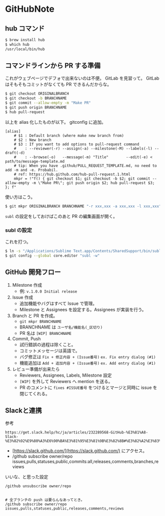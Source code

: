 GitHubNote
===


## hub コマンド

```bash
$ brew install hub
$ which hub
/usr/local/bin/hub
```


## コマンドラインから PR する準備

これがウェブページでデフォで出来ないのは不便。 GitLab を見習って。 GitLab はそもそもコミットがなくても PR できるんだからな。

```bash
$ git checkout ORIGINALBRANCH
$ git checkout -b BRANCHNAME
$ git commit --allow-empty -m "Make PR"
$ git push origin BRANCHNAME
$ hub pull-request
```

以上を alias 化したものが以下。 gitconfig に追加。

```gitconfig
[alias]
    # $1 : Default branch (where make new branch from)
    # $2 : New branch
    # $3 : If you want to add options to pull-request command
    #    : --reviewer(-r) --assign(-a) --milestone(-M) --labels(-l) --draft(-d)
    #    : --browse(-o)   --message(-m) "Title"        --edit(-e) < path/to/message-template.md
    # tip: When you have .github/PULL_REQUEST_TEMPLATE.md, no need to add -m and -e. Probabil.
    # ref: https://hub.github.com/hub-pull-request.1.html
    mkpr = !"f() { git checkout $1; git checkout -b $2; git commit --allow-empty -m \"Make PR\"; git push origin $2; hub pull-request $3; }; f"
```

使い方はこう。

```bash
$ git mkpr ORIGINALBRANCH BRANCHNAME "-r xxx,xxx -a xxx,xxx -l xxx,xxx"
```

`subl` の設定をしておけばこのあと PR の編集画面が開く。


### subl の設定

これを打つ。

```bash
$ ln -s "/Applications/Sublime Text.app/Contents/SharedSupport/bin/subl" "/usr/local/bin/subl"
$ git config --global core.editor "subl -w"
```


## GitHub 開発フロー

1. Milestone 作成
    - 例: `v.1.0.0 Initial release`
1. Issue 作成
    - 追加機能やバグはすべて Issue で管理。
    - Milestone と Assignees を設定する。Assignees が実装を行う。
1. Branch と PR を作成。
    - `git mkpr BRANCHNAME`
    - BRANCHNAME は `ユーザ名/機能名(_区切り)`
    - PR 名は `[WIP] BRANCHNAME`
1. Commit, Push
    - 試行錯誤の過程は除くこと。
    - コミットメッセージは英語で。
    - バグ修正は `Fix + 修正内容 + (Issue番号)` `ex. Fix entry dialog (#1)`
    - 機能追加は `Add + 追加内容 + (Issue番号)` `ex. Add entry dialog (#1)`    
1. レビュー準備が出来たら
    - Reviewers, Assignees, Labels, Milestone 設定
    - `[WIP]` を外して Reviewers へ mention を送る。
    - PR のコメントに `fixes #ISSUE番号` をつけるとマージと同時に issue を閉じてくれる。


## Slackと連携

参考

```
https://get.slack.help/hc/ja/articles/232289568-GitHub-%E3%81%A8-Slack-%E3%82%92%E9%80%A3%E6%90%BA%E3%81%95%E3%81%9B%E3%82%8B#%E3%82%A2%E3%83%97%E3%83%AA%E3%82%92%E3%82%A4%E3%83%B3%E3%82%B9%E3%83%88%E3%83%BC%E3%83%AB%E3%81%99%E3%82%8B
```

- [https://slack.github.com/](https://slack.github.com/) にアクセス。
- /github subscribe owner/repo issues,pulls,statuses,public,commits:all,releases,comments,branches,reviews

いいな、と思った設定

```plaintext
/github unsubscribe owner/repo


# 全ブランチの push は要らんなあってとき。
/github subscribe owner/repo issues,pulls,statuses,public,releases,comments,reviews
```
